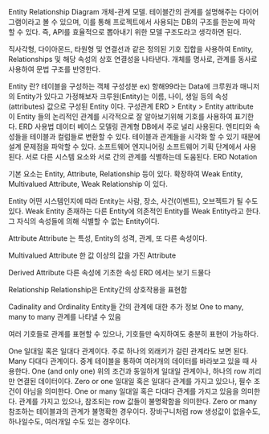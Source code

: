 Entity Relationship Diagram
개체-관계 모델. 테이블간의 관계를 설명해주는 다이어그램이라고 볼 수 있으며, 이를 통해 프로젝트에서 사용되는 DB의 구조를 한눈에 파악할 수 있다.
즉, API를 효율적으로 뽑아내기 위한 모델 구조도라고 생각하면 된다.

직사각형, 다이아몬드, 타원형 및 연결선과 같은 정의된 기호 집합을 사용하여 Entity, Relationships 및 해당 속성의 상호 연결성을 나타낸다.
개체를 명사로, 관계를 동사로 사용하여 문법 구조를 반영한다.



Entity 란?
테이블을 구성하는 객체 구성성분
ex) 항해99라는 Data에 크루원과 매니저의 Entity가 있다고 가정해보자
크루원(Entity)는 이름, 나이, 생일 등의 속성(attributes) 값으로 구성된 Entity 이다.
구성관계
ERD > Entity > Entity attribute
이 Entity 들의 논리적인 관계를 시각적으로 잘 알아보기위해 기호를 사용하여 표기한다.
ERD 사용법
데이터 베이스 모델링
관계형 DB에서 주로 널리 사용된다.
엔티티와 속성들을 테이블과 컬럼들로 변환할 수 있다.
테이블과 관계들을 시각화 할 수 있기 때문에 설계 문제점을 파악할 수 있다.
소프트웨어 엔지니어링
소프트웨어 기획 단계에서 사용된다.
서로 다른 시스템 요소와 서로 간의 관계를 식별하는데 도움된다.
ERD Notation


기본 요소는 Entity, Attribute, Relationship 등이 있다.
확장하여 Weak Entity, Multivalued Attribute, Weak Relationship 이 있다.

Entity
어떤 시스템인지에 따라 Entity는 사람, 장소, 사건(이벤트), 오브젝트가 될 수도 있다.
Weak Entity
존재하는 다른 Entity에 의존적인 Entity를 Weak Entity라고 한다.
그 자식의 속성들에 의해 식별할 수 없는 Entity이다.

Attribute
Attribute 는 특성, Entity의 성격, 관계, 또 다른 속성이다.

Multivalued Attribute
한 값 이상의 값을 가진 Attribute

Derived Attribute
다른 속성에 기초한 속성
ERD 에서는 보기 드물다

Relationship
Relationship은 Entity간의 상호작용을 표현함

Cadinality and Ordinality
Entity들 간의 관계에 대한 추가 정보
One to many, many to many 관계를 나타낼 수 있음

여러 기호들로 관계를 표현할 수 있으나, 기호들만 숙지하여도 충분히 표현이 가능하다.



One
일대일 혹은 일대다 관계이다. 주로 하나의 외래키가 걸린 관계라도 보면 된다.
Many
다대다 관계이다. 중계 테이블을 통하여 여러개의 데이터를 바라보고 있을 때 사용한다.
One (and only one)
위의 조건과 동일하게 일대일 관계이나, 하나의 row 끼리만 연결된 데이터이다.
Zero or one
일대일 혹은 일대다 관계를 가지고 있으나, 필수 조건이 아님을 의미한다.
One or many
일대일 혹은 다대다 관계를 가지고 있음을 의미한다.
관계를 가지고 있으나, 참조되는 row 값들이 불명확함을 의미한다.
Zero or many
참조하는 테이블과의 관계가 불명확한 경우이다.
장바구니처럼 row 생성값이 없을수도, 하나일수도, 여러개일 수도 있는 경우이다.
